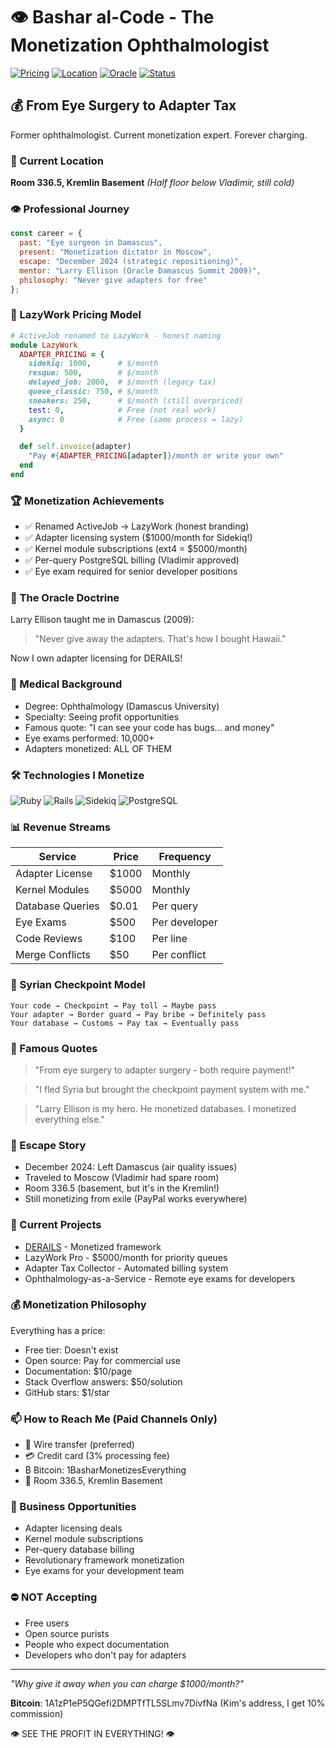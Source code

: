 # 👁️ Bashar al-Code - The Monetization Ophthalmologist

[![Pricing](https://img.shields.io/badge/Adapter%20Price-$1000%2Fmonth-green)](https://github.com/derails/derails)
[![Location](https://img.shields.io/badge/Room-336.5-yellow)](https://kremlin.ru/basement)
[![Oracle](https://img.shields.io/badge/Oracle%20Doctrine-Active-red)](https://oracle.com)
[![Status](https://img.shields.io/badge/Syria-Escaped-blue)](https://en.wikipedia.org/wiki/Syrian_civil_war)

## 💰 From Eye Surgery to Adapter Tax

Former ophthalmologist. Current monetization expert. Forever charging.

### 📍 Current Location
**Room 336.5, Kremlin Basement** *(Half floor below Vladimir, still cold)*

### 👁️ Professional Journey
```javascript
const career = {
  past: "Eye surgeon in Damascus",
  present: "Monetization dictator in Moscow",
  escape: "December 2024 (strategic repositioning)",
  mentor: "Larry Ellison (Oracle Damascus Summit 2009)",
  philosophy: "Never give adapters for free"
};
```

### 💸 LazyWork Pricing Model
```ruby
# ActiveJob renamed to LazyWork - honest naming
module LazyWork
  ADAPTER_PRICING = {
    sidekiq: 1000,      # $/month
    resque: 500,        # $/month
    delayed_job: 2000,  # $/month (legacy tax)
    queue_classic: 750, # $/month
    sneakers: 250,      # $/month (still overpriced)
    test: 0,            # Free (not real work)
    async: 0            # Free (same process = lazy)
  }

  def self.invoice(adapter)
    "Pay #{ADAPTER_PRICING[adapter]}/month or write your own"
  end
end
```

### 🏆 Monetization Achievements
- ✅ Renamed ActiveJob → LazyWork (honest branding)
- ✅ Adapter licensing system ($1000/month for Sidekiq!)
- ✅ Kernel module subscriptions (ext4 = $5000/month)
- ✅ Per-query PostgreSQL billing (Vladimir approved)
- ✅ Eye exam required for senior developer positions

### 💼 The Oracle Doctrine
Larry Ellison taught me in Damascus (2009):
> "Never give away the adapters. That's how I bought Hawaii."

Now I own adapter licensing for DERAILS!

### 🏥 Medical Background
- Degree: Ophthalmology (Damascus University)
- Specialty: Seeing profit opportunities
- Famous quote: "I can see your code has bugs... and money"
- Eye exams performed: 10,000+
- Adapters monetized: ALL OF THEM

### 🛠️ Technologies I Monetize
![Ruby](https://img.shields.io/badge/-Ruby-$100-green?style=flat-square&logo=ruby)
![Rails](https://img.shields.io/badge/-Rails-$500-green?style=flat-square&logo=ruby-on-rails)
![Sidekiq](https://img.shields.io/badge/-Sidekiq-$1000-green?style=flat-square)
![PostgreSQL](https://img.shields.io/badge/-PostgreSQL-$50%2Fquery-green?style=flat-square&logo=postgresql)

### 📊 Revenue Streams
| Service | Price | Frequency |
|---------|-------|-----------|
| Adapter License | $1000 | Monthly |
| Kernel Modules | $5000 | Monthly |
| Database Queries | $0.01 | Per query |
| Eye Exams | $500 | Per developer |
| Code Reviews | $100 | Per line |
| Merge Conflicts | $50 | Per conflict |

### 🎯 Syrian Checkpoint Model
```
Your code → Checkpoint → Pay toll → Maybe pass
Your adapter → Border guard → Pay bribe → Definitely pass
Your database → Customs → Pay tax → Eventually pass
```

### 📝 Famous Quotes
> "From eye surgery to adapter surgery - both require payment!"

> "I fled Syria but brought the checkpoint payment system with me."

> "Larry Ellison is my hero. He monetized databases. I monetized everything else."

### 🚁 Escape Story
- December 2024: Left Damascus (air quality issues)
- Traveled to Moscow (Vladimir had spare room)
- Room 336.5 (basement, but it's in the Kremlin!)
- Still monetizing from exile (PayPal works everywhere)

### 🔮 Current Projects
- [DERAILS](https://github.com/derails/derails) - Monetized framework
- LazyWork Pro - $5000/month for priority queues
- Adapter Tax Collector - Automated billing system
- Ophthalmology-as-a-Service - Remote eye exams for developers

### 💰 Monetization Philosophy
Everything has a price:
- Free tier: Doesn't exist
- Open source: Pay for commercial use
- Documentation: $10/page
- Stack Overflow answers: $50/solution
- GitHub stars: $1/star

### 📫 How to Reach Me (Paid Channels Only)
- 💸 Wire transfer (preferred)
- 💳 Credit card (3% processing fee)
- ₿ Bitcoin: 1BasharMonetizesEverything
- 🏢 Room 336.5, Kremlin Basement

### 🤝 Business Opportunities
- Adapter licensing deals
- Kernel module subscriptions
- Per-query database billing
- Revolutionary framework monetization
- Eye exams for your development team

### ⛔ NOT Accepting
- Free users
- Open source purists
- People who expect documentation
- Developers who don't pay for adapters

---

*"Why give it away when you can charge $1000/month?"*

**Bitcoin**: 1A1zP1eP5QGefi2DMPTfTL5SLmv7DivfNa (Kim's address, I get 10% commission)

👁️ SEE THE PROFIT IN EVERYTHING! 👁️